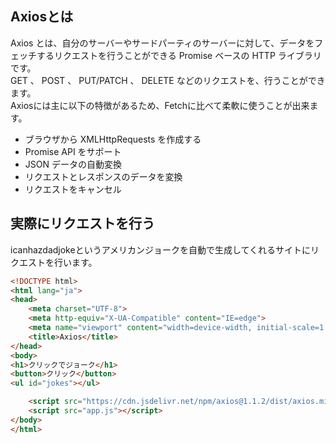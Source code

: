 ## Axiosとは
 Axios とは、自分のサーバーやサードパーティのサーバーに対して、データをフェッチするリクエストを行うことができる Promise ベースの HTTP ライブラリです。  
 GET 、 POST 、 PUT/PATCH 、 DELETE などのリクエストを、行うことができます。  
 Axiosには主に以下の特徴があるため、Fetchに比べて柔軟に使うことが出来ます。
- ブラウザから XMLHttpRequests を作成する
- Promise API をサポート
- JSON データの自動変換
- リクエストとレスポンスのデータを変換
- リクエストをキャンセル

## 実際にリクエストを行う
icanhazdadjokeというアメリカンジョークを自動で生成してくれるサイトにリクエストを行います。
```html
<!DOCTYPE html>
<html lang="ja">
<head>
    <meta charset="UTF-8">
    <meta http-equiv="X-UA-Compatible" content="IE=edge">
    <meta name="viewport" content="width=device-width, initial-scale=1.0">
    <title>Axios</title>
</head>
<body>
<h1>クリックでジョーク</h1>
<button>クリック</button>
<ul id="jokes"></ul>

    <script src="https://cdn.jsdelivr.net/npm/axios@1.1.2/dist/axios.min.js"></script>
    <script src="app.js"></script>
</body>
</html>
```

```javascript

```
